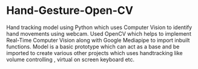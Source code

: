 # Hand-Gesture-Open-CV
Hand tracking model using Python which uses Computer Vision to identify hand movements using webcam.
Used OpenCV which helps to implement Real-Time Computer Vision along with Google Mediapipe to import
inbuilt functions.
Model is a basic prototype which can act as a base and be imported to create various other projects which uses
handtracking like volume controlling , virtual on screen keyboard etc.
